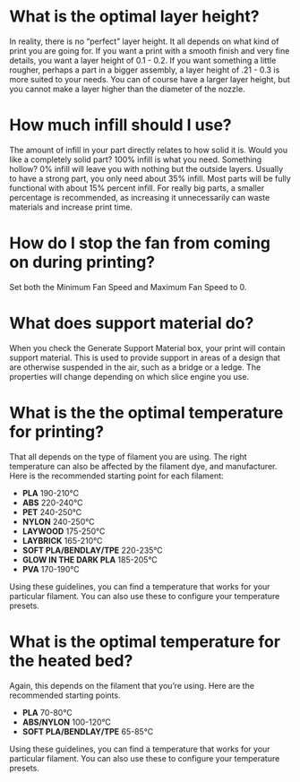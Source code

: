 
# What is the optimal layer height?

In reality, there is no “perfect” layer height. It all depends on what kind of print you are going for. If you want a print with a smooth finish and very fine details, you want a layer height of 0.1 - 0.2. If you want something a little rougher, perhaps a part in a bigger assembly, a layer height of .21 - 0.3 is more suited to your needs. You can of course have a larger layer height, but you cannot make a layer higher than the diameter of the nozzle.

# How much infill should I use?

The amount of infill in your part directly relates to how solid it is. Would you like a completely solid part? 100% infill is what you need. Something hollow? 0% infill will leave you with nothing but the outside layers. Usually to have a strong part, you only need about 35% infill. Most parts will be fully functional with about 15% percent infill. For really big parts, a smaller percentage is recommended, as increasing it unnecessarily can waste materials and increase print time.

# How do I stop the fan from coming on during printing?

Set both the Minimum Fan Speed and Maximum Fan Speed to 0.

# What does support material do?
When you check the Generate Support Material box, your print will contain support material. This is used to provide support in areas of a design that are otherwise suspended in the air, such as a bridge or a ledge. The properties will change depending on which slice engine you use.

# What is the the optimal temperature for printing?

That all depends on the type of filament you are using. The right temperature can also be affected by the filament dye, and manufacturer. Here is the recommended starting point for each filament:

- **PLA**		190-210°C
- **ABS**		220-240°C
- **PET**		240-250°C
- **NYLON**		240-250°C
- **LAYWOOD**		175-250°C
- **LAYBRICK**		165-210°C
- **SOFT PLA/BENDLAY/TPE**		220-235°C
- **GLOW IN THE DARK PLA**		185-205°C
- **PVA**		170-190°C

Using these guidelines, you can find a temperature that works for your particular filament. You can also use these to configure your temperature presets.

# What is the optimal temperature for the heated bed?
Again, this depends on the filament that you’re using. Here are the recommended starting points.

- **PLA**		70-80°C
- **ABS/NYLON**		100-120°C
- **SOFT PLA/BENDLAY/TPE**		65-85°C

Using these guidelines, you can find a temperature that works for your particular filament. You can also use these to configure your temperature presets.